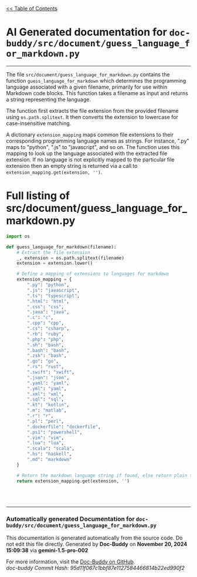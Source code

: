 [<< Table of Contents](../../index.md)

# AI Generated documentation for `doc-buddy/src/document/guess_language_for_markdown.py`
---
The file `src/document/guess_language_for_markdown.py` contains the function `guess_language_for_markdown` which determines the programming language associated with a given filename, primarily for use within Markdown code blocks.  This function takes a filename as input and returns a string representing the language.

The function first extracts the file extension from the provided filename using `os.path.splitext`.  It then converts the extension to lowercase for case-insensitive matching.

A dictionary `extension_mapping` maps common file extensions to their corresponding programming language names as strings. For instance, ".py" maps to "python", ".js" to "javascript", and so on.  The function uses this mapping to look up the language associated with the extracted file extension.  If no language is not explicitly mapped to the particular file extension then an empty string is returned via a call to `extension_mapping.get(extension, '')`.

# Full listing of src/document/guess_language_for_markdown.py
```python
import os

def guess_language_for_markdown(filename):
    # Extract the file extension
    _, extension = os.path.splitext(filename)
    extension = extension.lower()

    # Define a mapping of extensions to languages for markdown
    extension_mapping = {
        ".py": "python",
        ".js": "javascript",
        ".ts": "typescript",
        ".html": "html",
        ".css": "css",
        ".java": "java",
        ".c": "c",
        ".cpp": "cpp",
        ".cs": "csharp",
        ".rb": "ruby",
        ".php": "php",
        ".sh": "bash",
        ".bash": "bash",
        ".zsh": "bash",
        ".go": "go",
        ".rs": "rust",
        ".swift": "swift",
        ".json": "json",
        ".yaml": "yaml",
        ".yml": "yaml",
        ".xml": "xml",
        ".sql": "sql",
        ".kt": "kotlin",
        ".m": "matlab",
        ".r": "r",
        ".pl": "perl",
        ".dockerfile": "dockerfile",
        ".ps1": "powershell",
        ".vim": "vim",
        ".lua": "lua",
        ".scala": "scala",
        ".hs": "haskell",
        ".md": "markdown"
    }

    # Return the markdown language string if found, else return plain text
    return extension_mapping.get(extension, '')

```
<br>
<br>


---
### Automatically generated Documentation for `doc-buddy/src/document/guess_language_for_markdown.py`
This documentation is generated automatically from the source code. Do not edit this file directly.
Generated by **Doc-Buddy** on **November 20, 2024 15:09:38** via **gemini-1.5-pro-002**

For more information, visit the [Doc-Buddy on GitHub](https://github.com/scott-r-lindsey/doc-buddy).  
*doc-buddy Commit Hash: 95d11f067c1bbf87e1127584466814b22ed990f2*
